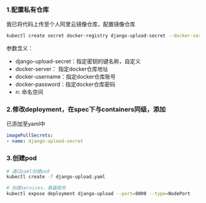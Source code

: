### 1.配置私有仓库

我已将代码上传至个人阿里云镜像仓库，配置镜像仓库

```bash
kubectl create secret docker-registry django-upload-secret --docker-server=registry.cn-hangzhou.aliyuncs.com/irises/django-upload --docker-username=imagePull@1993119420270967.onaliyun.com --docker-password=lz6060788 -n default
```

参数含义：

- django-upload-secret：指定密钥的键名称，自定义
- docker-server： 指定docker仓库地址
- docker-username：指定docker仓库账号
- docker-password：指定docker仓库密码
- n:  命名空间



### 2.修改deployment，在spec下与containers同级，添加

已添加至yaml中

```yaml
imagePullSecrets:
- name: django-upload-secret
```



### 3.创建pod

```bash
# 通过yaml创建pod
kubectl create -f django-upload.yaml

# 创建services，暴露服务
kubectl expose deployment django-upload --port=8000 --type=NodePort
```

